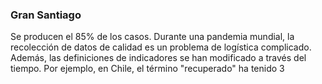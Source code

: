 ### Gran Santiago

Se producen el 85% de los casos. Durante una pandemia mundial, la recolección de datos de calidad es un problema
de logística complicado. Además, las definiciones de indicadores se han modificado
a través del tiempo. Por ejemplo, en Chile, el término "recuperado" ha tenido 3